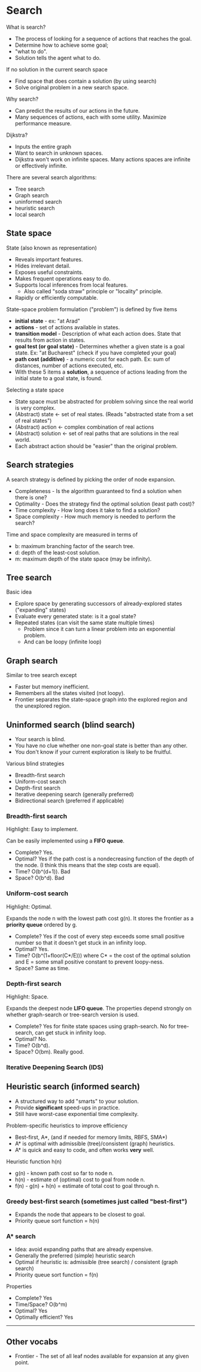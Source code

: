 # Search

What is search?
* The process of looking for a sequence of actions that reaches the goal.
* Determine how to achieve some goal;
* "what to do".
* Solution tells the agent what to do.

If no solution in the current search space
* Find space that does contain a solution (by using search)
* Solve original problem in a new search space.

Why search?
* Can predict the results of our actions in the future.
* Many sequences of actions, each with some utility. Maximize performance measure.

Dijkstra?
* Inputs the entire graph
* Want to search in unknown spaces.
* Dijkstra won't work on infinite spaces. Many actions spaces are infinite or effectively infinite.

There are several search algorithms:
* Tree search
* Graph search
* uninformed search
* heuristic search
* local search

## State space

State (also known as representation)
* Reveals important features.
* Hides irrelevant detail.
* Exposes useful constraints.
* Makes frequent operations easy to do.
* Supports local inferences from local features.
    * Also called "soda straw" principle or "locality" principle.
* Rapidly or efficiently computable.

State-space problem formulation ("problem") is defined by five items
* **initial state** - ex: "at Arad"
* **actions** - set of actions available in states.
* **transition model** - Description of what each action does. State that results from action in states.
* **goal test (or goal state)** - Determines whether a given state is a goal state. Ex: "at Bucharest" (check if you have completed your goal)
* **path cost (additive)** - a numeric cost for each path. Ex: sum of distances, number of actions executed, etc.
* With these 5 items a **solution**, a sequence of actions leading from the initial state to a goal state, is found.

Selecting a state space
* State space must be abstracted for problem solving since the real world is very complex.
* (Abstract) state <- set of real states. (Reads "abstracted state from a set of real states")
* (Abstract) action <- complex combination of real actions
* (Abstract) solution <- set of real paths that are solutions in the real world.
* Each abstract action should be "easier" than the original problem.

## Search strategies

A search strategy is defined by picking the order of node expansion.
* Completeness - Is the algorithm guaranteed to find a solution when there is one?
* Optimality - Does the strategy find the optimal solution (least path cost)?
* Time complexity - How long does it take to find a solution?
* Space complexity - How much memory is needed to perform the search?

Time and space complexity are measured in terms of
* b: maximum branching factor of the search tree.
* d: depth of the least-cost solution.
* m: maximum depth of the state space (may be infinity).

## Tree search

Basic idea
* Explore space by generating successors of already-explored states ("expanding" states)
* Evaluate every generated state: is it a goal state?
* Repeated states (can visit the same state multiple times)
    * Problem since it can turn a linear problem into an exponential problem.
    * And can be loopy (infinite loop)

## Graph search

Similar to tree search except
* Faster but memory inefficient.
* Remembers all the states visited (not loopy).
* Frontier separates the state-space graph into the explored region and the unexplored region.

## Uninformed search (blind search)

* Your search is blind.
* You have no clue whether one non-goal state is better than any other.
* You don't know if your current exploration is likely to be fruitful.

Various blind strategies
* Breadth-first search
* Uniform-cost search
* Depth-first search
* Iterative deepening search (generally preferred)
* Bidirectional search (preferred if applicable)

### Breadth-first search

Highlight: Easy to implement.

Can be easily implemented using a **FIFO queue**.
* Complete? Yes.
* Optimal? Yes if the path cost is a nondecreasing function of the depth of the node. (I think this means that the step costs are equal).
* Time? O(b^(d+1)). Bad
* Space? O(b^d). Bad

### Uniform-cost search

Highlight: Optimal.

Expands the node n with the lowest path cost g(n). It stores the frontier as a **priority queue** ordered by g.
* Complete? Yes if the cost of every step exceeds some small positive number so that it doesn't get stuck in an infinity loop.
* Optimal? Yes.
* Time? O(b^(1+floor(C*/E))) where C* = the cost of the optimal solution and E = some small positive constant to prevent loopy-ness.
* Space? Same as time.

### Depth-first search

Highlight: Space.

Expands the deepest node **LIFO queue**. The properties depend strongly on whether graph-search or tree-search version is used.
* Complete? Yes for finite state spaces using graph-search. No for tree-search, can get stuck in infinity loop.
* Optimal? No.
* Time? O(b^d).
* Space? O(bm). Really good.

### Iterative Deepening Search (IDS)



## Heuristic search (informed search)

* A structured way to add "smarts" to your solution.
* Provide **significant** speed-ups in practice.
* Still have worst-case exponential time complexity.

Problem-specific heuristics to improve efficiency
* Best-first, A*, (and if needed for memory limits, RBFS, SMA*)
* A* is optimal with admissible (tree)/consistent (graph) heuristics.
* A* is quick and easy to code, and often works **very** well.

Heuristic function h(n)
* g(n) - known path cost so far to node n.
* h(n) - estimate of (optimal) cost to goal from node n.
* f(n) - g(n) + h(n) = estimate of total cost to goal through n.

### Greedy best-first search (sometimes just called "best-first")

* Expands the node that appears to be closest to goal.
* Priority queue sort function = h(n)


### A* search
* Idea: avoid expanding paths that are already expensive.
* Generally the preferred (simple) heuristic search
* Optimal if heuristic is: admissible (tree search) / consistent (graph search)
* Priority queue sort function = f(n)

Properties
* Complete? Yes
* Time/Space? O(b^m)
* Optimal? Yes
* Optimally efficient? Yes

---

## Other vocabs

* Frontier - The set of all leaf nodes available for expansion at any given point.
